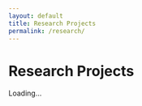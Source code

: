 ```yaml
---
layout: default
title: Research Projects
permalink: /research/
---
```

<h1>Research Projects</h1>
<div id="research">Loading...</div>

<script>
  fetch("{{ site.baseurl }}/data.json")
    .then(response => response.json())
    .then(json => {
      let container = document.getElementById("research");
      container.innerHTML = "";

      json.project.forEach(project => {
        let article = document.createElement("article");
        article.innerHTML = `
          <h4>${project.title}</h4>
          <h5>${project.organization}</h5>
          <p>${project.period}</p>
          <h5>${project.description}</h5>
        `;
        container.appendChild(article);
      });
    });
</script>